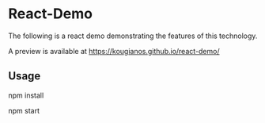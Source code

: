 # React-Demo
The following is a react demo demonstrating the features of this technology.

A preview is available at https://kougianos.github.io/react-demo/

## Usage
npm install

npm start
